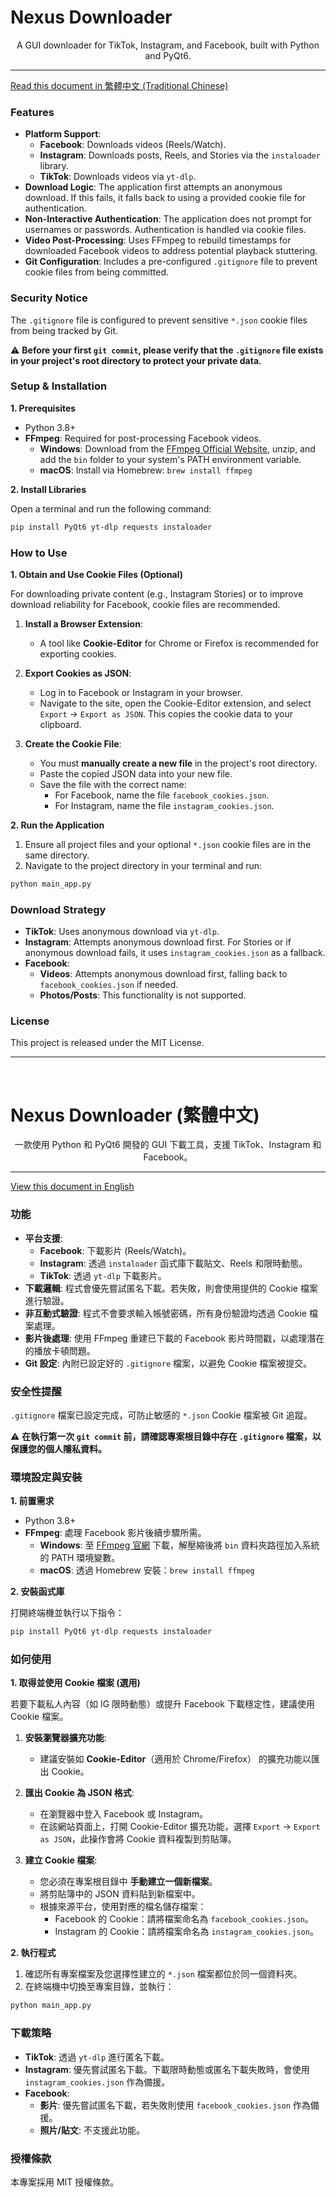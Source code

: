 # Nexus Downloader

<div align="center">
A GUI downloader for TikTok, Instagram, and Facebook, built with Python and PyQt6.
</div>

---

[Read this document in 繁體中文 (Traditional Chinese)](#nexus-downloader-繁體中文)

### Features

* **Platform Support**:
    * **Facebook**: Downloads videos (Reels/Watch).
    * **Instagram**: Downloads posts, Reels, and Stories via the `instaloader` library.
    * **TikTok**: Downloads videos via `yt-dlp`.
* **Download Logic**: The application first attempts an anonymous download. If this fails, it falls back to using a provided cookie file for authentication.
* **Non-Interactive Authentication**: The application does not prompt for usernames or passwords. Authentication is handled via cookie files.
* **Video Post-Processing**: Uses FFmpeg to rebuild timestamps for downloaded Facebook videos to address potential playback stuttering.
* **Git Configuration**: Includes a pre-configured `.gitignore` file to prevent cookie files from being committed.

### Security Notice

The `.gitignore` file is configured to prevent sensitive `*.json` cookie files from being tracked by Git.

⚠️ **Before your first `git commit`, please verify that the `.gitignore` file exists in your project's root directory to protect your private data.**

### Setup & Installation

**1. Prerequisites**

* Python 3.8+
* **FFmpeg**: Required for post-processing Facebook videos.
    * **Windows**: Download from the [FFmpeg Official Website](https://ffmpeg.org/download.html), unzip, and add the `bin` folder to your system's PATH environment variable.
    * **macOS**: Install via Homebrew: `brew install ffmpeg`

**2. Install Libraries**

Open a terminal and run the following command:

```bash
pip install PyQt6 yt-dlp requests instaloader
```

### How to Use

**1. Obtain and Use Cookie Files (Optional)**

For downloading private content (e.g., Instagram Stories) or to improve download reliability for Facebook, cookie files are recommended.

1. **Install a Browser Extension**:
    * A tool like **Cookie-Editor** for Chrome or Firefox is recommended for exporting cookies.

2. **Export Cookies as JSON**:
    * Log in to Facebook or Instagram in your browser.
    * Navigate to the site, open the Cookie-Editor extension, and select `Export` → `Export as JSON`. This copies the cookie data to your clipboard.

3. **Create the Cookie File**:
    * You must **manually create a new file** in the project's root directory.
    * Paste the copied JSON data into your new file.
    * Save the file with the correct name:
        * For Facebook, name the file `facebook_cookies.json`.
        * For Instagram, name the file `instagram_cookies.json`.

**2. Run the Application**

1. Ensure all project files and your optional `*.json` cookie files are in the same directory.
2. Navigate to the project directory in your terminal and run:

```bash
python main_app.py
```

### Download Strategy

* **TikTok**: Uses anonymous download via `yt-dlp`.
* **Instagram**: Attempts anonymous download first. For Stories or if anonymous download fails, it uses `instagram_cookies.json` as a fallback.
* **Facebook**:
    * **Videos**: Attempts anonymous download first, falling back to `facebook_cookies.json` if needed.
    * **Photos/Posts**: This functionality is not supported.

### License

This project is released under the MIT License.

---

<br>

# Nexus Downloader (繁體中文)

<div align="center">
一款使用 Python 和 PyQt6 開發的 GUI 下載工具，支援 TikTok、Instagram 和 Facebook。
</div>

---
[View this document in English](#Nexus-Downloader)

### 功能

* **平台支援**:
    * **Facebook**: 下載影片 (Reels/Watch)。
    * **Instagram**: 透過 `instaloader` 函式庫下載貼文、Reels 和限時動態。
    * **TikTok**: 透過 `yt-dlp` 下載影片。
* **下載邏輯**: 程式會優先嘗試匿名下載。若失敗，則會使用提供的 Cookie 檔案進行驗證。
* **非互動式驗證**: 程式不會要求輸入帳號密碼，所有身份驗證均透過 Cookie 檔案處理。
* **影片後處理**: 使用 FFmpeg 重建已下載的 Facebook 影片時間戳，以處理潛在的播放卡頓問題。
* **Git 設定**: 內附已設定好的 `.gitignore` 檔案，以避免 Cookie 檔案被提交。

### 安全性提醒

`.gitignore` 檔案已設定完成，可防止敏感的 `*.json` Cookie 檔案被 Git 追蹤。

⚠️ **在執行第一次 `git commit` 前，請確認專案根目錄中存在 `.gitignore` 檔案，以保護您的個人隱私資料。**

### 環境設定與安裝

**1. 前置需求**

* Python 3.8+
* **FFmpeg**: 處理 Facebook 影片後續步驟所需。
    * **Windows**: 至 [FFmpeg 官網](https://ffmpeg.org/download.html) 下載，解壓縮後將 `bin` 資料夾路徑加入系統的 PATH 環境變數。
    * **macOS**: 透過 Homebrew 安裝：`brew install ffmpeg`

**2. 安裝函式庫**

打開終端機並執行以下指令：

```bash
pip install PyQt6 yt-dlp requests instaloader
```

### 如何使用

**1. 取得並使用 Cookie 檔案 (選用)**

若要下載私人內容（如 IG 限時動態）或提升 Facebook 下載穩定性，建議使用 Cookie 檔案。

1. **安裝瀏覽器擴充功能**:
    * 建議安裝如 **Cookie-Editor**（適用於 Chrome/Firefox） 的擴充功能以匯出 Cookie。

2. **匯出 Cookie 為 JSON 格式**:
    * 在瀏覽器中登入 Facebook 或 Instagram。
    * 在該網站頁面上，打開 Cookie-Editor 擴充功能，選擇 `Export` → `Export as JSON`，此操作會將 Cookie 資料複製到剪貼簿。

3. **建立 Cookie 檔案**:
    * 您必須在專案根目錄中 **手動建立一個新檔案**。
    * 將剪貼簿中的 JSON 資料貼到新檔案中。
    * 根據來源平台，使用對應的檔名儲存檔案：
        * Facebook 的 Cookie：請將檔案命名為 `facebook_cookies.json`。
        * Instagram 的 Cookie：請將檔案命名為 `instagram_cookies.json`。

**2. 執行程式**

1. 確認所有專案檔案及您選擇性建立的 `*.json` 檔案都位於同一個資料夾。
2. 在終端機中切換至專案目錄，並執行：

```bash
python main_app.py
```

### 下載策略

* **TikTok**: 透過 `yt-dlp` 進行匿名下載。
* **Instagram**: 優先嘗試匿名下載。下載限時動態或匿名下載失敗時，會使用 `instagram_cookies.json` 作為備援。
* **Facebook**:
    * **影片**: 優先嘗試匿名下載，若失敗則使用 `facebook_cookies.json` 作為備援。
    * **照片/貼文**: 不支援此功能。

### 授權條款

本專案採用 MIT 授權條款。
